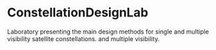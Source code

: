 # ConstellationDesignLab
Laboratory presenting the main design methods for single and multiple visibility satellite constellations. and multiple visibility.
